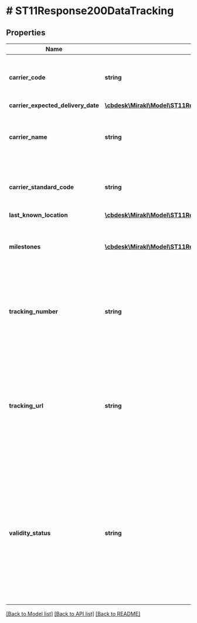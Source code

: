 # # ST11Response200DataTracking

## Properties

Name | Type | Description | Notes
------------ | ------------- | ------------- | -------------
**carrier_code** | **string** | The code of a carrier. This information is mandatory for a registered carrier. | [optional]
**carrier_expected_delivery_date** | [**\cbdesk\Mirakl\Model\ST11Response200DataTrackingCarrierExpectedDeliveryDate**](ST11Response200DataTrackingCarrierExpectedDeliveryDate.md) |  | [optional]
**carrier_name** | **string** | The name of a carrier. This information is mandatory for an unregistered carrier. | [optional]
**carrier_standard_code** | **string** | The standard code of a carrier based on mirakl carrier referential | [optional]
**last_known_location** | [**\cbdesk\Mirakl\Model\ST11Response200DataTrackingLastKnownLocation**](ST11Response200DataTrackingLastKnownLocation.md) |  | [optional]
**milestones** | [**\cbdesk\Mirakl\Model\ST11Response200DataTrackingMilestones[]**](ST11Response200DataTrackingMilestones.md) | Retrieves the main stages of the delivery of a shipment coming from carrier&#39;s systems | [optional]
**tracking_number** | **string** | The carrier tracking number. This information is mandatory for a registered carrier with a URL requiring a tracking number. | [optional]
**tracking_url** | **string** | The tracking url of a carrier. This information is unused for registered carriers (because computed automatically). This information is optional for unregistered carriers. | [optional]
**validity_status** | **string** | Retrieves if mirakl is able to get tracking information (if not, then unverified) and if we manage to get tracking information and if we do get tracking information on this tracking, then it moves to verified, if we don&#39;t it remains in unverified | [optional]

[[Back to Model list]](../../README.md#models) [[Back to API list]](../../README.md#endpoints) [[Back to README]](../../README.md)
